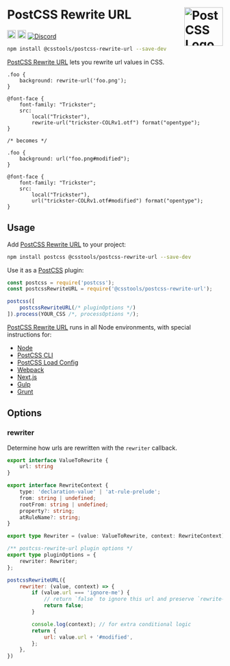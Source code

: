 # PostCSS Rewrite URL [<img src="https://postcss.github.io/postcss/logo.svg" alt="PostCSS Logo" width="90" height="90" align="right">][PostCSS]

[<img alt="npm version" src="https://img.shields.io/npm/v/@csstools/postcss-rewrite-url.svg" height="20">][npm-url] [<img alt="Build Status" src="https://github.com/csstools/postcss-plugins/workflows/test/badge.svg" height="20">][cli-url] [<img alt="Discord" src="https://shields.io/badge/Discord-5865F2?logo=discord&logoColor=white">][discord]

```bash
npm install @csstools/postcss-rewrite-url --save-dev
```

[PostCSS Rewrite URL] lets you rewrite url values in CSS.

```pcss
.foo {
	background: rewrite-url('foo.png');
}

@font-face {
	font-family: "Trickster";
	src:
		local("Trickster"),
		rewrite-url("trickster-COLRv1.otf") format("opentype");
}

/* becomes */

.foo {
	background: url("foo.png#modified");
}

@font-face {
	font-family: "Trickster";
	src:
		local("Trickster"),
		url("trickster-COLRv1.otf#modified") format("opentype");
}
```

## Usage

Add [PostCSS Rewrite URL] to your project:

```bash
npm install postcss @csstools/postcss-rewrite-url --save-dev
```

Use it as a [PostCSS] plugin:

```js
const postcss = require('postcss');
const postcssRewriteURL = require('@csstools/postcss-rewrite-url');

postcss([
	postcssRewriteURL(/* pluginOptions */)
]).process(YOUR_CSS /*, processOptions */);
```

[PostCSS Rewrite URL] runs in all Node environments, with special
instructions for:

- [Node](INSTALL.md#node)
- [PostCSS CLI](INSTALL.md#postcss-cli)
- [PostCSS Load Config](INSTALL.md#postcss-load-config)
- [Webpack](INSTALL.md#webpack)
- [Next.js](INSTALL.md#nextjs)
- [Gulp](INSTALL.md#gulp)
- [Grunt](INSTALL.md#grunt)

## Options

### rewriter

Determine how urls are rewritten with the `rewriter` callback.

```ts
export interface ValueToRewrite {
	url: string
}

export interface RewriteContext {
	type: 'declaration-value' | 'at-rule-prelude';
	from: string | undefined;
	rootFrom: string | undefined;
	property?: string;
	atRuleName?: string;
}

export type Rewriter = (value: ValueToRewrite, context: RewriteContext) => ValueToRewrite | false;

/** postcss-rewrite-url plugin options */
export type pluginOptions = {
	rewriter: Rewriter;
};
```

```js
postcssRewriteURL({
	rewriter: (value, context) => {
		if (value.url === 'ignore-me') {
			// return `false` to ignore this url and preserve `rewrite-url()` in the output
			return false;
		}

		console.log(context); // for extra conditional logic
		return {
			url: value.url + '#modified',
		};
	},
})
```

[cli-url]: https://github.com/csstools/postcss-plugins/actions/workflows/test.yml?query=workflow/test

[discord]: https://discord.gg/bUadyRwkJS
[npm-url]: https://www.npmjs.com/package/@csstools/postcss-rewrite-url

[PostCSS]: https://github.com/postcss/postcss
[PostCSS Rewrite URL]: https://github.com/csstools/postcss-plugins/tree/main/plugins/postcss-rewrite-url
